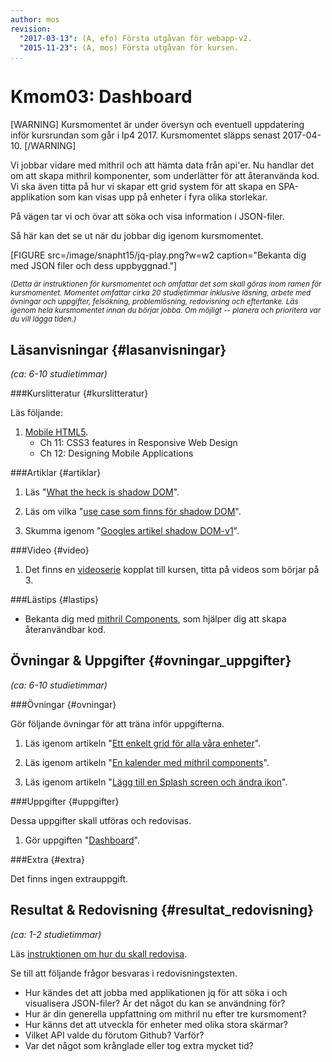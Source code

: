 ```yaml
---
author: mos
revision:
  "2017-03-13": (A, efo) Första utgåvan för webapp-v2.
  "2015-11-23": (A, mos) Första utgåvan för kursen.
...
```

Kmom03: Dashboard
==================================

[WARNING]
Kursmomentet är under översyn och eventuell uppdatering inför kursrundan som går i lp4 2017. Kursmomentet släpps senast 2017-04-10.
[/WARNING]


Vi jobbar vidare med mithril och att hämta data från api'er. Nu handlar det om att skapa mithril komponenter, som underlätter för att återanvända kod. Vi ska även titta på hur vi skapar ett grid system för att skapa en SPA-applikation som kan visas upp på enheter i fyra olika storlekar.

På vägen tar vi och övar att söka och visa information i JSON-filer.

<!--more-->

Så här kan det se ut när du jobbar dig igenom kursmomentet.

[FIGURE src=/image/snapht15/jq-play.png?w=w2 caption="Bekanta dig med JSON filer och dess uppbyggnad."]

<!-- [FIGURE src=/image/snapht15/ajax-af-lista.png?w=w2 class="left" caption="Sida som visar antalet lediga jobb samt platsannonser."]

[FIGURE src=/image/snapht15/ajax-af-undersida.png?w=w2 class="left" caption="Undersida som visar lediga jobb och antal platsannonser i Blekinge."] -->

<small>*(Detta är instruktionen för kursmomentet och omfattar det som skall göras inom ramen för kursmomentet. Momentet omfattar cirka 20 studietimmar inklusive läsning, arbete med övningar och uppgifter, felsökning, problemlösning, redovisning och eftertanke. Läs igenom hela kursmomentet innan du börjar jobba. Om möjligt -- planera och prioritera var du vill lägga tiden.)*</small>



Läsanvisningar  {#lasanvisningar}
---------------------------------

*(ca: 6-10 studietimmar)*


###Kurslitteratur  {#kurslitteratur}

Läs följande:

1. [Mobile HTML5](kunskap/boken-mobile-html5).
    * Ch 11: CSS3 features in Responsive Web Design
    * Ch 12: Designing Mobile Applications



###Artiklar {#artiklar}

1. Läs "[What the heck is shadow DOM](https://glazkov.com/2011/01/14/what-the-heck-is-shadow-dom/)".

1. Läs om vilka "[use case som finns för shadow DOM](https://www.w3.org/2008/webapps/wiki/Component_Model_Use_Cases)".

1. Skumma igenom "[Googles artikel shadow DOM-v1](https://developers.google.com/web/fundamentals/getting-started/primers/shadowdom?hl=en)".


###Video  {#video}

1. Det finns en [videoserie](https://www.youtube.com/playlist?list=PLKtP9l5q3ce8uaZ3nj3joyr1H05xQNZ5w) kopplat till kursen, titta på videos som börjar på 3.



###Lästips {#lastips}

* Bekanta dig med [mithril Components](http://mithril.js.org/components.html), som hjälper dig att skapa återanvändbar kod.



Övningar & Uppgifter  {#ovningar_uppgifter}
-------------------------------------------

*(ca: 6-10 studietimmar)*



###Övningar {#ovningar}

Gör följande övningar för att träna inför uppgifterna.

1. Läs igenom artikeln "[Ett enkelt grid för alla våra enheter](kunskap/ett-enkelt-grid-for-alla-vara-enheter)".

1. Läs igenom artikeln "[En kalender med mithril components](kunskap/en-kalender-med-mithril-components)".

1. Läs igenom artikeln "[Lägg till en Splash screen och ändra ikon](kunskap/splash-screen-och-ikon)".

<!-- 1. Läs igenom artikeln och gör övningarna i "[Mobil webapp och RESTful server](kunskap/mobil-webapp-och-restful-server)". Spara de övningar du gör i mappen `me/kmom03/ajax`. -->



###Uppgifter {#uppgifter}

Dessa uppgifter skall utföras och redovisas.

1. Gör uppgiften "[Dashboard](uppgift/mithril-dashboard)".



###Extra {#extra}

Det finns ingen extrauppgift.



Resultat & Redovisning  {#resultat_redovisning}
-----------------------------------------------

*(ca: 1-2 studietimmar)*

Läs [instruktionen om hur du skall redovisa](kurser/webapp-v2/redovisa).

Se till att följande frågor besvaras i redovisningstexten.

* Hur kändes det att jobba med applikationen jq för att söka i och visualisera JSON-filer? Är det något du kan se användning för?
* Hur är din generella uppfattning om mithril nu efter tre kursmoment?
* Hur känns det att utveckla för enheter med olika stora skärmar?
* Vilket API valde du förutom Github? Varför?
* Var det något som krånglade eller tog extra mycket tid?
